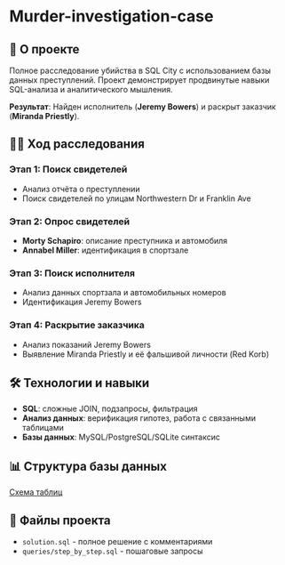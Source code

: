 # Murder-investigation-case

## 🎯 О проекте
Полное расследование убийства в SQL City с использованием базы данных преступлений. Проект демонстрирует продвинутые навыки SQL-анализа и аналитического мышления.

**Результат**: Найден исполнитель (**Jeremy Bowers**) и раскрыт заказчик (**Miranda Priestly**).

## 🕵️‍♀️ Ход расследования

### Этап 1: Поиск свидетелей
- Анализ отчёта о преступлении
- Поиск свидетелей по улицам Northwestern Dr и Franklin Ave

### Этап 2: Опрос свидетелей
- **Morty Schapiro**: описание преступника и автомобиля
- **Annabel Miller**: идентификация в спортзале

### Этап 3: Поиск исполнителя
- Анализ данных спортзала и автомобильных номеров
- Идентификация Jeremy Bowers

### Этап 4: Раскрытие заказчика
- Анализ показаний Jeremy Bowers
- Выявление Miranda Priestly и её фальшивой личности (Red Korb)

## 🛠 Технологии и навыки
- **SQL**: сложные JOIN, подзапросы, фильтрация
- **Анализ данных**: верификация гипотез, работа с связанными таблицами
- **Базы данных**: MySQL/PostgreSQL/SQLite синтаксис

## 📊 Структура базы данных
[Схема таблиц](database_schema.md)

## 📁 Файлы проекта
- `solution.sql` - полное решение с комментариями
- `queries/step_by_step.sql` - пошаговые запросы
